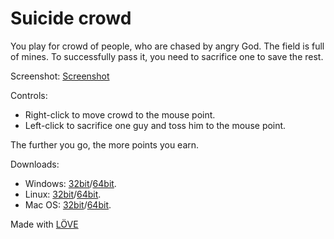# Suicide crowd

You play for crowd of people, who are chased by angry God. The field is full of mines. To successfully pass it, you need to sacrifice one to save the rest.

Screenshot:
[Screenshot]()

Controls:

* Right-click to move crowd to the mouse point.
* Left-click to sacrifice one guy and toss him to the mouse point.

The further you go, the more points you earn.

Downloads:

* Windows: [32bit]()/[64bit]().
* Linux: [32bit]()/[64bit]().
* Mac OS: [32bit]()/[64bit]().

Made with [LÖVE](https://love2d.org/)
